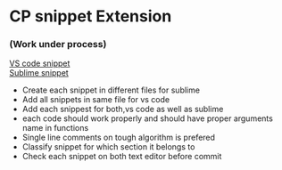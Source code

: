 # CP snippet Extension
### (Work under process)

[VS code snippet](https://code.visualstudio.com/docs/editor/userdefinedsnippets)
<br>
[Sublime snippet](https://sublime-text-unofficial-documentation.readthedocs.io/en/stable/extensibility/snippets.html)

* Create each snippet in different files for sublime
* Add all snippets in same file for vs code
* Add each snippest for both,vs code as well as sublime
* each code should work properly and should have proper arguments name in functions
* Single line comments on tough algorithm is prefered
* Classify snippet for which section it belongs to
* Check each snippet on both text editor before commit


